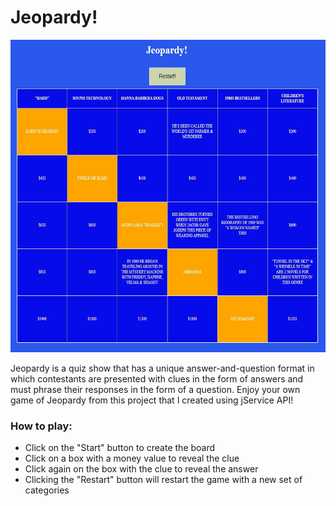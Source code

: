 # Jeopardy!

<img src='Jeopardy.JPG' height='500' width='600'>

Jeopardy is a quiz show that has a unique answer-and-question format in which contestants are presented with clues in the form of answers and must phrase their responses in the form of a question. Enjoy your own game of Jeopardy from this project that I created using jService API!

### How to play:
- Click on the "Start" button to create the board
- Click on a box with a money value to reveal the clue
- Click again on the box with the clue to reveal the answer
- Clicking the "Restart" button will restart the game with a new set of categories
